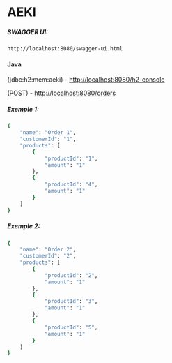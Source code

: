 # AEKI

##### SWAGGER UI:
    http://localhost:8080/swagger-ui.html

#### Java <br />
(jdbc:h2:mem:aeki) - [http://localhost:8080/h2-console](http://localhost:8080/h2-console) 

(POST) - [http://localhost:8080/orders](http://localhost:8080/orders)

##### Exemple 1:

```sh
{
	"name": "Order 1",
	"customerId": "1",
	"products": [
		{
			"productId": "1",
			"amount": "1"
		},
		{
			"productId": "4",
			"amount": "1"
		}
	]
}
```


##### Exemple 2:

```sh
{
    "name": "Order 2",
	"customerId": "2",
	"products": [
		{
			"productId": "2",
			"amount": "1"
		},
		{
			"productId": "3",
			"amount": "1"
		},
		{
			"productId": "5",
			"amount": "1"
		}
	]
}
```



